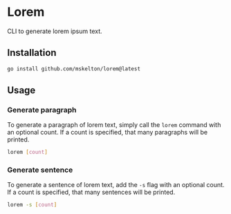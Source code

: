 # Lorem

CLI to generate lorem ipsum text.

## Installation

```bash
go install github.com/mskelton/lorem@latest
```

## Usage

### Generate paragraph

To generate a paragraph of lorem text, simply call the `lorem` command with an
optional count. If a count is specified, that many paragraphs will be printed.

```bash
lorem [count]
```

### Generate sentence

To generate a sentence of lorem text, add the `-s` flag with an optional count.
If a count is specified, that many sentences will be printed.

```bash
lorem -s [count]
```

